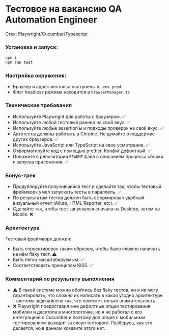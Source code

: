 # Тестовое на вакансию QA Automation Engineer

Стек: Playwright/Cucumber/Typescript

### Установка и запуск:

```bash
npm i
npm run test
```

### Настройка окружения:

- Браузер и адрес инстанса настроены в `.env.prod`
- Флаг headless режима находится в `browserManager.ts`

### Технические требования

- Используйте Playwright для работы с браузером. ✅
- Используйте любой тестовый раннер на свой вкус. ✅
- Используйте любые assertion’ы и подходы проверок на свой вкус. ✅
- Автотесты должны работать в Chrome. Не думайте о поддержке других браузеров. ✅
- Используйте JavaScript или TypeScript на свое усмотрение. ✅
- Отформатируйте код с помощью prettier. Конфиг дефолтный. ✅
- Положите в репозиторий `README` файл с описанием процесса сборки и запуска приложения. ✅

### Бонус-трек

- Продублируйте получившийся тест и сделайте так, чтобы тестовый фреймворк умел запускать тесты в параллель. ✅
- По результатам тестов должен быть сформирован удобный визуальный отчет (Allure, HTML Reporter, etc). ✅
- Сделайте так, чтобы тест запускался сначала на Desktop, затем на Mobile. ❌

### Архитектура

Тестовый фреймворк должен:

- Быть спроектирован таким образом, чтобы было сложно написать на нём flaky тест. ⚠️
- Быть легко масштабируемым. ✅
- Соответствовать принципам KISS. ✅

### Комментарий по результату выполнения

- ⚠️ В такой системе можно обойтись без flaky тестов, но я не могу гарантировать, что сложно их написать в какой угодно архитектуре - система задизайнена так, что поможет только внимательность. 
- ❌ Playwright предоставил мне дефолтные опции тестирования мобилки и десктопа в многопоточке, но я не работал с его интеграцией с Cucumber и поэтому доп.опция с мобильным тестированием выходит за скоуп тестового. Разберусь, как это делается, но в данном коммите этого нет.
